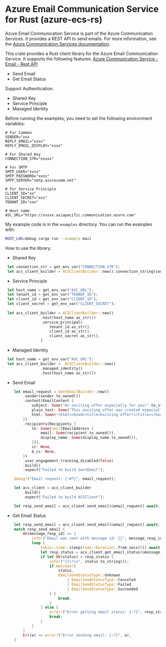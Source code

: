# Azure Email Communication Service  for Rust (azure-ecs-rs)

Azure Email Communication Service is part of the Azure Communication Services. It provides a REST API to send emails.
For more information, see the [Azure Communication Services documentation](https://learn.microsoft.com/en-us/azure/communication-services/).

This crate provides a Rust client library for the Azure Email Communication Service. It supports the following features:
[Azure Communication Service - Email - Rest API](https://learn.microsoft.com/en-us/rest/api/communication/email/send?tabs=HTTP)
- Send Email
- Get Email Status

Support Authentication:
- Shared Key
- Service Principle
- Managed Identity


Before running the examples, you need to set the following environment variables:

```aiignore
# For Common
SENDER="xxx
REPLY_EMAIL="xxxx"
REPLY_EMAIL_DISPLAY="xxxx"

# For Shared Key
CONNECTION_STR="xxxxx"

# For SMTP
SMTP_USER="xxxx"
SMTP_PASSWORD="xxxx"
SMTP_SERVER="smtp.azurecomm.net"

# For Service Principle
CLIENT_ID="xx"
CLIENT_SECRET="xxx"
TENANT_ID="xxx"

# Host name
ASC_URL="https://xxxxx.asiapacific.communication.azure.com"

```
My example code is in the `examples` directory. You can run the examples with:
```sh
RUST_LOG=debug cargo run --example mail
```
How to use the library:
- Shared Key
```rust
 let connection_str = get_env_var("CONNECTION_STR");
 let acs_client_builder = ACSClientBuilder::new().connection_string(connection_str.as_str())
```
- Service Principle
```rust
 let host_name = get_env_var("ASC_URL");
 let tenant_id = get_env_var("TENANT_ID");
 let client_id = get_env_var("CLIENT_ID");
 let client_secret = get_env_var("CLIENT_SECRET");
 
 let acs_client_builder = ACSClientBuilder::new()
                .host(host_name.as_str())
                .service_principal(
                    tenant_id.as_str(),
                    client_id.as_str(),
                    client_secret.as_str(),
                )
```
- Managed Identity
```rust
 let host_name = get_env_var("ASC_URL");
 let acs_client_builder =  ACSClientBuilder::new()
                .managed_identity()
                .host(host_name.as_str())
```

- Send Email
```rust
    let email_request = SentEmailBuilder::new()
        .sender(sender.to_owned())
        .content(EmailContent {
            subject: Some("An exciting offer especially for you!".to_string()),
            plain_text: Some("This exciting offer was created especially for you, our most loyal customer.".to_string()),
            html: Some("<html><head><title>Exciting offer!</title></head><body><h1>This exciting offer was created especially for you, our most loyal customer.</h1></body></html>".to_string()),
        })
        .recipients(Recipients {
            to: Some(vec![EmailAddress {
                email: Some(recipient.to_owned()),
                display_name: Some(display_name.to_owned()),
            }]),
            cc: None,
            b_cc: None,
        })
        .user_engagement_tracking_disabled(false)
        .build()
        .expect("Failed to build SentEmail");

    debug!("Email request: {:#?}", email_request);

    let acs_client = acs_client_builder
        .build()
        .expect("Failed to build ACSClient");

    let resp_send_email = acs_client.send_email(&email_request).await;
```

- Get Email Status
```rust
    let resp_send_email = acs_client.send_email(&email_request).await;
    match resp_send_email {
        Ok(message_resp_id) => {
            info!("Email was sent with message id: {}", message_resp_id);
            loop {
                tokio::time::sleep(time::Duration::from_secs(5)).await;
                let resp_status = acs_client.get_email_status(&message_resp_id).await;
                if let Ok(status) = resp_status {
                    info!("{}\r\n", status.to_string());
                    if matches!(
                        status,
                        EmailSendStatusType::Unknown
                            | EmailSendStatusType::Canceled
                            | EmailSendStatusType::Failed
                            | EmailSendStatusType::Succeeded
                    ) {
                        break;
                    }
                } else {
                    error!("Error getting email status: {:?}", resp_status);
                    break;
                }
            }
        }
        Err(e) => error!("Error sending email: {:?}", e),
    }
```